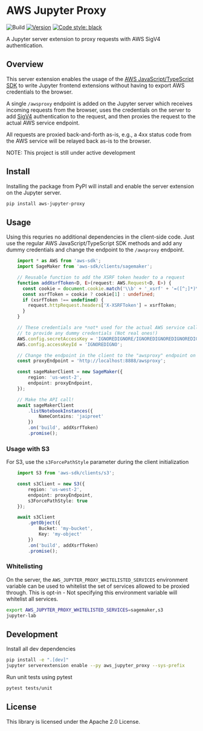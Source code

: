 # AWS Jupyter Proxy

![Build](https://github.com/aws/aws-jupyter-proxy/workflows/build/badge.svg)
[![Version](https://img.shields.io/pypi/v/aws_jupyter_proxy.svg)](https://pypi.org/project/aws-jupyter-proxy/)
[![Code style: black](https://img.shields.io/badge/code%20style-black-000000.svg)](https://github.com/psf/black)

A Jupyter server extension to proxy requests with AWS SigV4 authentication.

## Overview

This server extension enables the usage of the [AWS JavaScript/TypeScript SDK](https://github.com/aws/aws-sdk-js) to write Jupyter frontend extensions without having to export AWS credentials to the browser.

A single `/awsproxy` endpoint is added on the Jupyter server which receives incoming requests from the browser, uses the credentials on the server to add [SigV4](https://docs.aws.amazon.com/general/latest/gr/signature-version-4.html) authentication to the request, and then proxies the request to the actual AWS service endpoint.

All requests are proxied back-and-forth as-is, e.g., a 4xx status code from the AWS service will be relayed back as-is to the browser.

NOTE: This project is still under active development

## Install

Installing the package from PyPI will install and enable the server extension on the Jupyter server.

```bash
pip install aws-jupyter-proxy
```

## Usage

Using this requries no additional dependencies in the client-side code. Just use the regular AWS JavaScript/TypeScript SDK methods and add any dummy credentials and change the endpoint to the `/awsproxy` endpoint.

```typescript
    import * as AWS from 'aws-sdk';
    import SageMaker from 'aws-sdk/clients/sagemaker';

    // Reusable function to add the XSRF token header to a request
    function addXsrfToken<D, E>(request: AWS.Request<D, E>) {
      const cookie = document.cookie.match('\\b' + '_xsrf' + '=([^;]*)\\b');
      const xsrfToken = cookie ? cookie[1] : undefined;
      if (xsrfToken !== undefined) {
        request.httpRequest.headers['X-XSRFToken'] = xsrfToken;
      }
    }

    // These credentials are *not* used for the actual AWS service call but you have
    // to provide any dummy credentials (Not real ones!)
    AWS.config.secretAccessKey = 'IGNOREDIGNORE/IGNOREDIGNOREDIGNOREDIGNOR';
    AWS.config.accessKeyId = 'IGNOREDIGNO';

    // Change the endpoint in the client to the "awsproxy" endpoint on the Jupyter server.
    const proxyEndpoint = 'http://localhost:8888/awsproxy';

    const sageMakerClient = new SageMaker({
        region: 'us-west-2',
        endpoint: proxyEndpoint,
    });

    // Make the API call!
    await sageMakerClient
        .listNotebookInstances({
            NameContains: 'jaipreet'
        })
        .on('build', addXsrfToken)
        .promise();
```

### Usage with S3

For S3, use the `s3ForcePathStyle` parameter during the client initialization

```typescript
    import S3 from 'aws-sdk/clients/s3';

    const s3Client = new S3({
        region: 'us-west-2',
        endpoint: proxyEndpoint,
        s3ForcePathStyle: true
    });

    await s3Client
        .getObject({
            Bucket: 'my-bucket',
            Key: 'my-object'
        })
        .on('build', addXsrfToken)
        .promise();
```

### Whitelisting

On the server, the `AWS_JUPYTER_PROXY_WHITELISTED_SERVICES` environment variable can be used to whitelist the set of services allowed to be proxied through. This is opt-in - Not specifying this 
environment variable will whitelist all services.

```bash
export AWS_JUPYTER_PROXY_WHITELISTED_SERVICES=sagemaker,s3
jupyter-lab
```

## Development

Install all dev dependencies

```bash
pip install -e ".[dev]"
jupyter serverextension enable --py aws_jupyter_proxy --sys-prefix
```

Run unit tests using pytest

```bash
pytest tests/unit
```

## License

This library is licensed under the Apache 2.0 License.
